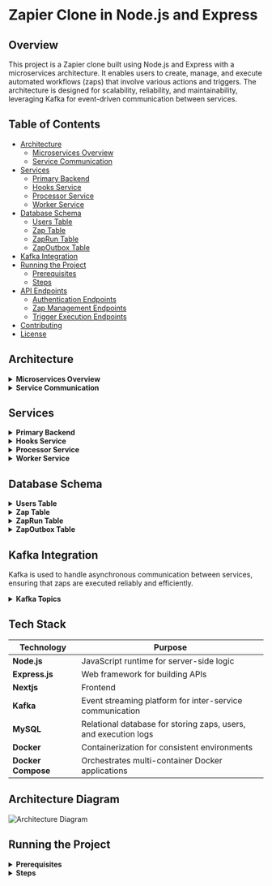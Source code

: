 # Zapier Clone in Node.js and Express

## Overview

This project is a Zapier clone built using Node.js and Express with a microservices architecture. It enables users to create, manage, and execute automated workflows (zaps) that involve various actions and triggers. The architecture is designed for scalability, reliability, and maintainability, leveraging Kafka for event-driven communication between services.

## Table of Contents

- [Architecture](#architecture)
  - [Microservices Overview](#microservices-overview)
  - [Service Communication](#service-communication)
- [Services](#services)
  - [Primary Backend](#primary-backend)
  - [Hooks Service](#hooks-service)
  - [Processor Service](#processor-service)
  - [Worker Service](#worker-service)
- [Database Schema](#database-schema)
  - [Users Table](#users-table)
  - [Zap Table](#zap-table)
  - [ZapRun Table](#zaprun-table)
  - [ZapOutbox Table](#zapoutbox-table)
- [Kafka Integration](#kafka-integration)
- [Running the Project](#running-the-project)
  - [Prerequisites](#prerequisites)
  - [Steps](#steps)
- [API Endpoints](#api-endpoints)
  - [Authentication Endpoints](#authentication-endpoints)
  - [Zap Management Endpoints](#zap-management-endpoints)
  - [Trigger Execution Endpoints](#trigger-execution-endpoints)
- [Contributing](#contributing)
- [License](#license)

## Architecture

<details>
<summary><strong>Microservices Overview</strong></summary>

The application follows a microservices architecture, where each service is responsible for a specific functionality:

- **Primary Backend**: Handles user authentication, and CRUD operations for actions, triggers, and zaps.
- **Hooks Service**: Executes zaps based on triggers and logs the execution.
- **Processor Service**: Monitors `ZapRun` and `ZapOutbox` tables and sends messages to Kafka for further processing.
- **Worker Service**: Consumes messages from Kafka and executes the respective actions.

</details>

<details>
<summary><strong>Service Communication</strong></summary>

The services interact using REST APIs and Kafka topics, ensuring loose coupling and scalability. Kafka acts as the communication backbone, facilitating event-driven processing.

- **REST APIs**: Used for synchronous communication between services (e.g., user management, zap creation).
- **Kafka**: Used for asynchronous, event-driven communication (e.g., zap execution, results processing).

</details>

## Services

<details>
<summary><strong>Primary Backend</strong></summary>

- **Authentication**: Manages user sign-up, login, and session management.
- **Zap Management**: Allows users to create, update, and delete zaps. Each zap is associated with specific triggers and actions and is stored in the `Zap` table.

</details>

<details>
<summary><strong>Hooks Service</strong></summary>

- **Trigger Execution**: This service initiates the execution of a zap when a trigger condition is met.
- **Zap Execution**: Runs the zap and logs the execution in the `ZapRun` and `ZapOutbox` tables for further processing.

</details>

<details>
<summary><strong>Processor Service</strong></summary>

- **Monitoring**: Continuously checks the `ZapOutbox` table for new entries indicating zaps ready for execution.
- **Kafka Integration**: Pushes zap execution data to Kafka, making it available for the Worker service to consume.

</details>

<details>
<summary><strong>Worker Service</strong></summary>

- **Kafka Consumer**: Listens to the `zap-execution` topic on Kafka for zap execution instructions.
- **Action Execution**: Executes the actions associated with a zap and records the results.

</details>

## Database Schema

<details>
<summary><strong>Users Table</strong></summary>

- **Fields**:
  - `id`: Primary key, auto-increment.
  - `username`: Unique username for the user.
  - `password`: Hashed password.
  - `email`: Email address of the user.
  - `created_at`: Timestamp when the user was created.

</details>

<details>
<summary><strong>Zap Table</strong></summary>

- **Fields**:
  - `id`: Primary key, auto-increment.
  - `user_id`: Foreign key referencing the `Users` table.
  - `name`: Name of the zap.
  - `trigger`: JSON object defining the trigger condition.
  - `actions`: JSON array defining the actions to be executed.
  - `created_at`: Timestamp when the zap was created.

</details>

<details>
<summary><strong>ZapRun Table</strong></summary>

- **Fields**:
  - `id`: Primary key, auto-increment.
  - `zap_id`: Foreign key referencing the `Zap` table.
  - `status`: Status of the zap run (e.g., pending, completed, failed).
  - `result`: JSON object storing the result of the zap execution.
  - `created_at`: Timestamp when the zap run was created.

</details>

<details>
<summary><strong>ZapOutbox Table</strong></summary>

- **Fields**:
  - `id`: Primary key, auto-increment.
  - `zap_run_id`: Foreign key referencing the `ZapRun` table.
  - `message`: JSON object containing the message to be processed by the Worker service.
  - `created_at`: Timestamp when the outbox entry was created.

</details>

## Kafka Integration

Kafka is used to handle asynchronous communication between services, ensuring that zaps are executed reliably and efficiently.

<details>
<summary><strong>Kafka Topics</strong></summary>

- **zap-execution**: Used by the Processor service to push zap execution instructions for the Worker service to consume.
- **zap-result**: Used by the Worker service to push the results of executed zaps.

</details>

## Tech Stack

| Technology      | Purpose                                             |
|-----------------|-----------------------------------------------------|
| **Node.js**     | JavaScript runtime for server-side logic            |
| **Express.js**  | Web framework for building APIs                     |
| **Nextjs**      | Frontend                                            |
| **Kafka**       | Event streaming platform for inter-service communication |
| **MySQL**       | Relational database for storing zaps, users, and execution logs |
| **Docker**      | Containerization for consistent environments        |
| **Docker Compose** | Orchestrates multi-container Docker applications  |

## Architecture Diagram

![Architecture Diagram](path/to/your/architecture-diagram.png)


## Running the Project

<details>
<summary><strong>Prerequisites</strong></summary>

- Docker and Docker Compose
- Node.js and npm

</details>

<details>
<summary><strong>Steps</strong></summary>

1. **Clone the Repository**:
   ```bash
   git clone https://github.com/ijanhv/zapier.git
   cd zapier


